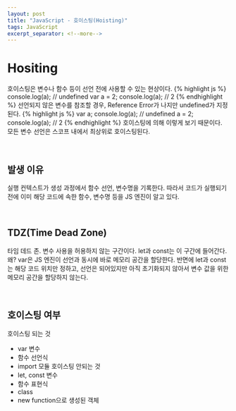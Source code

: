 ```yaml
---
layout: post
title: "JavaScript - 호이스팅(Hoisting)"
tags: JavaScript
excerpt_separator: <!--more-->
---
```


# Hositing
호이스팅은 변수나 함수 등이 선언 전에 사용할 수 있는 현상이다.  <!--more-->
{% highlight js %}
console.log(a);	// undefined
var a = 2;
console.log(a);	// 2
{% endhighlight %}
선언되지 않은 변수를 참조할 경우, Reference Error가 나지만 undefined가 지정된다.
{% highlight js %}
var a;
console.log(a);	// undefined
a = 2;
console.log(a);	// 2
{% endhighlight %}
호이스팅에 의해 이렇게 보기 때문이다. 
모든 변수 선언은 스코프 내에서 최상위로 호이스팅된다.

<br>

## 발생 이유
실행 컨텍스트가 생성 과정에서 함수 선언, 변수명을 기록한다. 따라서 코드가 실행되기 전에 이미 해당 코드에 속한 함수, 변수명 등을 JS 엔진이 알고 있다.

<br>

## TDZ(Time Dead Zone)
타임 데드 존. 변수 사용을 허용하지 않는 구간이다.
let과 const는 이 구간에 들어간다.
왜? var은 JS 엔진이 선언과 동시에 바로 메모리 공간을 할당한다. 반면에 let과 const는 해당 코드 위치만 정하고, 선언은 되어있지만 아직 초기화되지 않아서 변수 값을 위한 메모리 공간을 할당하지 않는다.

<br>

## 호이스팅 여부
호이스팅 되는 것
* var 변수
* 함수 선언식
* import 모듈
호이스팅 안되는 것
* let, const 변수
* 함수 표현식
* class
* new function으로 생성된 객체 